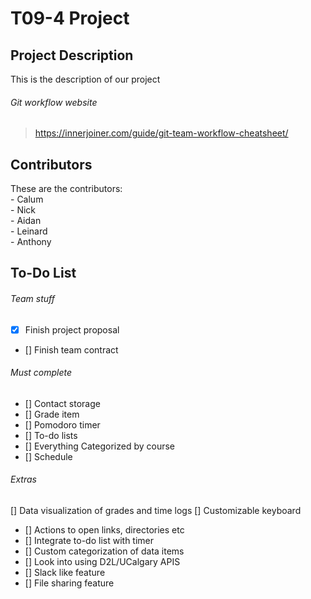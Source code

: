 # T09-4 Project

## Project Description
This is the description of our project

###### Git workflow website
>https://innerjoiner.com/guide/git-team-workflow-cheatsheet/

## Contributors
These are the contributors:  
	- Calum  
	- Nick  
	- Aidan  
	- Leinard  
	- Anthony  
	
## To-Do List
###### Team stuff
	
- [x] Finish project proposal
- [] Finish team contract
	
###### Must complete
- [] Contact storage
- [] Grade item
- [] Pomodoro timer
- [] To-do lists
- [] Everything Categorized by course
- [] Schedule
	
###### Extras
[] Data visualization of grades and time logs
[] Customizable keyboard
- [] Actions to open links, directories etc
- [] Integrate to-do list with timer
- [] Custom categorization of data items
- [] Look into using D2L/UCalgary APIS
- [] Slack like feature
- [] File sharing feature
